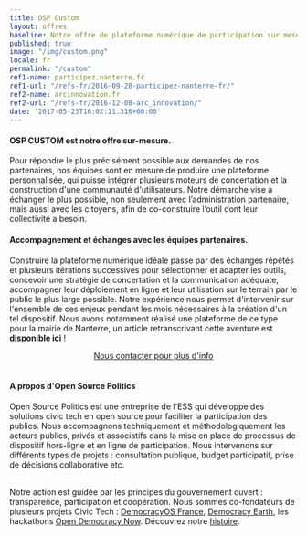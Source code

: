 ```yaml
---
title: OSP Custom
layout: offres
baseline: Notre offre de plateforme numérique de participation sur mesure
published: true
image: "/img/custom.png"
locale: fr
permalink: "/custom"
ref1-name: participez.nanterre.fr
ref1-url: "/refs-fr/2016-09-28-participez-nanterre-fr/"
ref2-name: arcinnovation.fr
ref2-url: "/refs-fr/2016-12-08-arc_innovation/"
date: '2017-05-23T16:02:11.316+00:00'
---
```


#### OSP CUSTOM est notre offre sur-mesure.

Pour répondre le plus précisément possible aux demandes de nos partenaires, nos équipes sont en mesure de produire une plateforme personnalisée, qui puisse intégrer plusieurs moteurs de concertation et la construction d'une communauté d'utilisateurs. Notre démarche vise à échanger le plus possible, non seulement avec l’administration partenaire, mais aussi avec les citoyens, afin de co-construire l’outil dont leur collectivité a besoin.

#### Accompagnement et échanges avec les équipes partenaires.

Construire la plateforme numérique idéale passe par des échanges répétés et plusieurs itérations successives pour sélectionner et adapter les outils, concevoir une stratégie de concertation et la communication adéquate, accompagner leur déploiement en ligne et leur utilisation sur le terrain par le public le plus large possible. Notre expérience nous permet d'intervenir sur l'ensemble de ces enjeux pendant les mois nécessaires à la création d'un tel dispositif. Nous avons notamment réalisé une plateforme de ce type pour la mairie de Nanterre, un article retranscrivant cette aventure est <b>[disponible ici](https://medium.com/open-source-politics/comment-nous-avons-co-construit-une-agora-permanente-%C3%A0-nanterre-69b4d2690d7a)</b> !

<center><a href="{{ site.baseurl }}/fr/accueil#contact" class="btn btn-primary">Nous contacter pour plus d'info</a></center>

<br>


<div class="well">
<h4>A propos d'Open Source Politics</h4>

Open Source Politics est une entreprise de l'ESS qui développe des solutions civic tech en open source pour faciliter la participation des publics. Nous accompagnons techniquement et méthodologiquement les acteurs publics, privés et associatifs dans la mise en place de processus de dispositif hors-ligne et en ligne de participation. Nous intervenons sur différents types de projets : consultation publique, budget participatif, prise de décisions collaborative etc.

<br>
Notre action est guidée par les principes du gouvernement ouvert : transparence, participation et coopération. Nous sommes co-fondateurs de plusieurs projets Civic Tech : <a href="http://democracyos.eu" target="blank">DemocracyOS France</a>, <a href="http://democracy.earth" target="blank">Democracy Earth</a>, les hackathons <a href="http://opendemocracynow.net" target="blank">Open Democracy Now</a>. Découvrez notre <a href="https://medium.com/open-source-politics/notre-histoire-c61bbec90334#.bmus5b392" target="blank">histoire</a>.
</div>  
